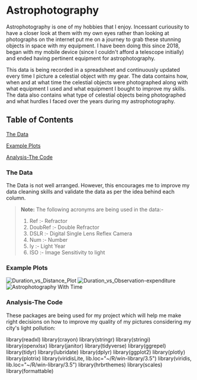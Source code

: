 # Astrophotography
Astrophotography is one of my hobbies that I enjoy. Incessant curiousity to have a closer look at them with my own eyes rather than looking at photographs on the internet put me on a journey to grab these stunning objects in space with my equipment. I have been doing this since 2018, began with my mobile device (since I couldn't afford a telescope initially) and ended having pertinent equipment for astrophotography.

This data is being recorded in a spreadsheet and continuously updated every time I picture a celestial object with my gear. The data contains how, when and at what time the celestial objects were photographed along with what equipment I used and what equipment I bought to improve my skills. The data also contains what type of celestial objects being photographed and what hurdles I faced over the years during my astrophotography. 

## Table of Contents
[The Data](#The-Data)

[Example Plots](#Example-Plots)

[Analysis-The Code](#Analysis-The-Code)

### The Data
The Data is not well arranged. However, this encourages me to improve my data cleaning skills and validate the data as per the idea behind each column.

> **Note:**
> The following acronyms are being used in the data:-
> 1) Ref :- Refractor
> 2) DoubRef :- Double Refractor
> 3) DSLR :- Digital Single Lens Reflex Camera
> 3) Num :- Number
> 4) ly :- Light Year
> 5) ISO :- Image Sensitivity to light 

### Example Plots
![Duration_vs_Distance_Plot](https://user-images.githubusercontent.com/64607588/196864964-0e432809-0a4e-43a0-94e2-c6072b326088.jpeg)
![Duration_vs_Observation-expenditure](https://user-images.githubusercontent.com/64607588/196865004-08eb9c44-30b6-4e05-a6b8-6877a6dd5406.jpeg)
![Astrophotography With Time](https://user-images.githubusercontent.com/64607588/196865026-9299ea8a-b55b-4b20-81de-88008cd49b14.jpeg)


### Analysis-The Code
These packages are being used for my project which will help me make right decisions on how to improve my quality of my pictures considering my city's light pollution:

library(readxl) 
library(crayon) 
library(stringr) 
library(stringi) 
library(openxlsx) 
library(janitor) 
library(tidyverse)
library(ggrepel)
library(tidyr)
library(lubridate) 
library(dplyr) 
library(ggplot2) 
library(plotly) 
library(plotrix) 
library(viridisLite, lib.loc="~/R/win-library/3.5") 
library(viridis, lib.loc="~/R/win-library/3.5")
library(hrbrthemes)
library(scales)
library(formattable)


